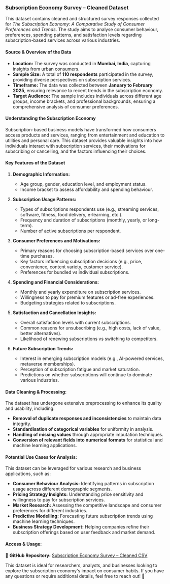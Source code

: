 ### **Subscription Economy Survey – Cleaned Dataset**  

This dataset contains cleaned and structured survey responses collected for *The Subscription Economy: A Comparative Study of Consumer Preferences and Trends*. The study aims to analyse consumer behaviour, preferences, spending patterns, and satisfaction levels regarding subscription-based services across various industries.  

#### **Source & Overview of the Data**  
- **Location:** The survey was conducted in **Mumbai, India**, capturing insights from urban consumers.  
- **Sample Size:** A total of **110 respondents** participated in the survey, providing diverse perspectives on subscription services.  
- **Timeframe:** The data was collected between **January to February 2025**, ensuring relevance to recent trends in the subscription economy.  
- **Target Audience:** The sample includes individuals across different age groups, income brackets, and professional backgrounds, ensuring a comprehensive analysis of consumer preferences.  

#### **Understanding the Subscription Economy**  
Subscription-based business models have transformed how consumers access products and services, ranging from entertainment and education to utilities and personal care. This dataset provides valuable insights into how individuals interact with subscription services, their motivations for subscribing or cancelling, and the factors influencing their choices.  

#### **Key Features of the Dataset**  

1. **Demographic Information:**  
   - Age group, gender, education level, and employment status.  
   - Income bracket to assess affordability and spending behaviour.  

2. **Subscription Usage Patterns:**  
   - Types of subscriptions respondents use (e.g., streaming services, software, fitness, food delivery, e-learning, etc.).  
   - Frequency and duration of subscriptions (monthly, yearly, or long-term).  
   - Number of active subscriptions per respondent.  

3. **Consumer Preferences and Motivations:**  
   - Primary reasons for choosing subscription-based services over one-time purchases.  
   - Key factors influencing subscription decisions (e.g., price, convenience, content variety, customer service).  
   - Preferences for bundled vs individual subscriptions.  

4. **Spending and Financial Considerations:**  
   - Monthly and yearly expenditure on subscription services.  
   - Willingness to pay for premium features or ad-free experiences.  
   - Budgeting strategies related to subscriptions.  

5. **Satisfaction and Cancellation Insights:**  
   - Overall satisfaction levels with current subscriptions.  
   - Common reasons for unsubscribing (e.g., high costs, lack of value, better alternatives).  
   - Likelihood of renewing subscriptions vs switching to competitors.  

6. **Future Subscription Trends:**  
   - Interest in emerging subscription models (e.g., AI-powered services, metaverse memberships).  
   - Perception of subscription fatigue and market saturation.  
   - Predictions on whether subscriptions will continue to dominate various industries.  

#### **Data Cleaning & Processing:**  
The dataset has undergone extensive preprocessing to enhance its quality and usability, including:  
- **Removal of duplicate responses and inconsistencies** to maintain data integrity.  
- **Standardisation of categorical variables** for uniformity in analysis.  
- **Handling of missing values** through appropriate imputation techniques.  
- **Conversion of relevant fields into numerical formats** for statistical and machine learning applications.  

#### **Potential Use Cases for Analysis:**  
This dataset can be leveraged for various research and business applications, such as:  
- **Consumer Behaviour Analysis:** Identifying patterns in subscription usage across different demographic segments.  
- **Pricing Strategy Insights:** Understanding price sensitivity and willingness to pay for subscription services.  
- **Market Research:** Assessing the competitive landscape and consumer preferences for different industries.  
- **Predictive Modelling:** Forecasting future subscription trends using machine learning techniques.  
- **Business Strategy Development:** Helping companies refine their subscription offerings based on user feedback and market demand.  

#### **Access & Usage:**  
🔗 **GitHub Repository:** [Subscription Economy Survey – Cleaned CSV](https://github.com/oghimanshu/Subscription-Economy-Survey/blob/main/Subscription_Economy_Survey_Cleaned.csv)  

This dataset is ideal for researchers, analysts, and businesses looking to explore the subscription economy's impact on consumer habits. If you have any questions or require additional details, feel free to reach out! 🚀  
